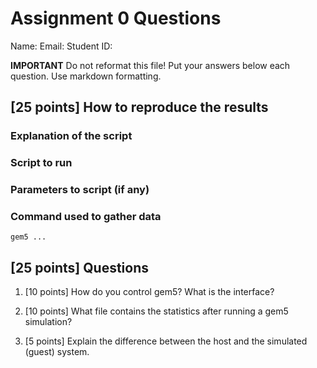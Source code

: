 # Assignment 0 Questions


Name:
Email:
Student ID:

**IMPORTANT** Do not reformat this file!
Put your answers below each question.
Use markdown formatting.

## [25 points] How to reproduce the results

### Explanation of the script

### Script to run

### Parameters to script (if any)

### Command used to gather data

```shell
gem5 ...
```

## [25 points] Questions

1. [10 points] How do you control gem5? What is the interface?

2. [10 points] What file contains the statistics after running a gem5 simulation?

3. [5 points] Explain the difference between the host and the simulated (guest) system.
